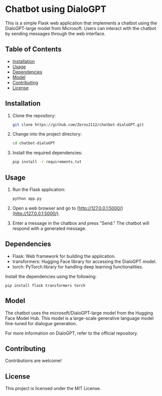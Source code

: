 # Chatbot using DialoGPT

This is a simple Flask web application that implements a chatbot using the DialoGPT-large model from Microsoft. Users can interact with the chatbot by sending messages through the web interface.

## Table of Contents
- [Installation](#installation)
- [Usage](#usage)
- [Dependencies](#dependencies)
- [Model](#model)
- [Contributing](#contributing)
- [License](#license)

## Installation

1. Clone the repository:

    ```bash
    git clone https://github.com/Zeros2112/chatbot-dialoGPT.git
    ```

2. Change into the project directory:

    ```bash
    cd chatbot-dialoGPT
    ```

3. Install the required dependencies:

    ```bash
    pip install -r requirements.txt
    ```

## Usage

1. Run the Flask application:

    ```bash
    python app.py
    ```

2. Open a web browser and go to [http://127.0.0.1:5000/](http://127.0.0.1:5000/).

3. Enter a message in the chatbox and press "Send." The chatbot will respond with a generated message.

## Dependencies

- Flask: Web framework for building the application.
- transformers: Hugging Face library for accessing the DialoGPT model.
- torch: PyTorch library for handling deep learning functionalities.

Install the dependencies using the following:

```
pip install flask transformers torch
```

## Model 
The chatbot uses the microsoft/DialoGPT-large model from the Hugging Face Model Hub. This model is a large-scale generative language model fine-tuned for dialogue generation.

For more information on DialoGPT, refer to the official repository.

## Contributing 
Contributions are welcome!

## License
This project is licensed under the MIT License. 



